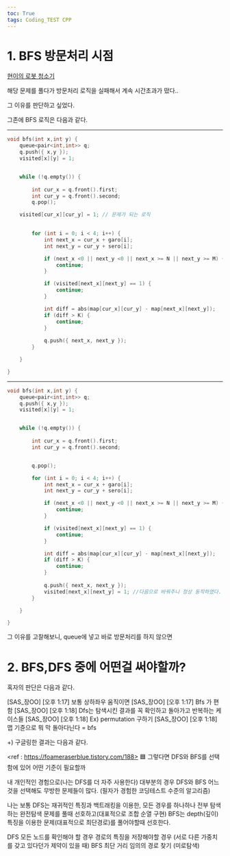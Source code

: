 ```yaml
---
toc: True
tags: Coding_TEST CPP
---
```


# 1. BFS 방문처리 시점

[현이의 로봇 청소기](https://www.acmicpc.net/problem/30106)

해당 문제를 풀다가 방문처리 로직을 실패해서 계속 시간초과가 떴다..

그 이유를 판단하고 싶었다.

그존에 BFS 로직은 다음과 같다.

---

```cpp
void bfs(int x,int y) {
	queue<pair<int,int>> q;
	q.push({ x,y });
	visited[x][y] = 1;


	while (!q.empty()) {
		
		int cur_x = q.front().first;
		int cur_y = q.front().second;
		q.pop();

  	visited[cur_x][cur_y] = 1; // 문제가 되는 로직
	

		for (int i = 0; i < 4; i++) {
			int next_x = cur_x + garo[i];
			int next_y = cur_y + sero[i];

			if (next_x <0 || next_y <0 || next_x >= N || next_y >= M) {
				continue;
			}

			if (visited[next_x][next_y] == 1) {
				continue;
			}

			int diff = abs(map[cur_x][cur_y] - map[next_x][next_y]);
			if (diff > K) {
				continue;
			}
			
			q.push({ next_x, next_y });
		}

	}

}
```

---

```cpp
void bfs(int x,int y) {
	queue<pair<int,int>> q;
	q.push({ x,y });
	visited[x][y] = 1;


	while (!q.empty()) {
		
		int cur_x = q.front().first;
		int cur_y = q.front().second;


		q.pop();

		for (int i = 0; i < 4; i++) {
			int next_x = cur_x + garo[i];
			int next_y = cur_y + sero[i];

			if (next_x <0 || next_y <0 || next_x >= N || next_y >= M) {
				continue;
			}

			if (visited[next_x][next_y] == 1) {
				continue;
			}

			int diff = abs(map[cur_x][cur_y] - map[next_x][next_y]);
			if (diff > K) {
				continue;
			}
			
			q.push({ next_x, next_y });
			visited[next_x][next_y] = 1; //다음으로 바꿔주니 정상 동작하였다.
		}

	}

}
```

그 이유를 고찰해보니, queue에 넣고 바로 방문처리를 하지 않으면 


# 2. BFS,DFS 중에 어떤걸 써야할까?

혹자의 판단은 다음과 같다.

[SAS_장OO] [오후 1:17] 보통 상하좌우 움직이면
[SAS_장OO] [오후 1:17] Bfs 가 편함
[SAS_장OO] [오후 1:18] Dfs는 탐색시킨 결과를 꼭 확인하고 돌아가고 반복하는 케이스들
[SAS_장OO] [오후 1:18] Ex) permutation 구하기
[SAS_장OO] [오후 1:18] 맵 기쥰으로 뭐 막 돌아다닌다 = bfs

+) 구글링한 결과는 다음과 같다. 

<ref : https://foameraserblue.tistory.com/188>
🟦 그렇다면 DFS와 BFS를 선택함에 있어 어떤 기준이 필요할까

내 개인적인 경험으로(나는 DFS를 더 자주 사용한다) 대부분의 경우 DFS와 BFS 어느것을 선택해도 무방한 문제들이 많다. (필자가 경험한 코딩테스트 수준의 알고리즘)

나는 보통 DFS는 재귀적인 특징과 백트래킹을 이용한, 모든 경우를 하나하나 전부 탐색하는 완전탐색 문제를 풀때 선호하고(대표적으로 조합 순열 구현)
BFS는 depth(깊이)특징을 이용한 문제(대표적으로 최단경로)를 풀어야할때 선호한다.

DFS
모든 노드를 확인해야 할 경우
경로의 특징을 저장해야할 경우 (서로 다른 가중치를 갖고 있다던가 제약이 있을 때)
BFS
최단 거리
임의의 경로 찾기 (미로탐색)

